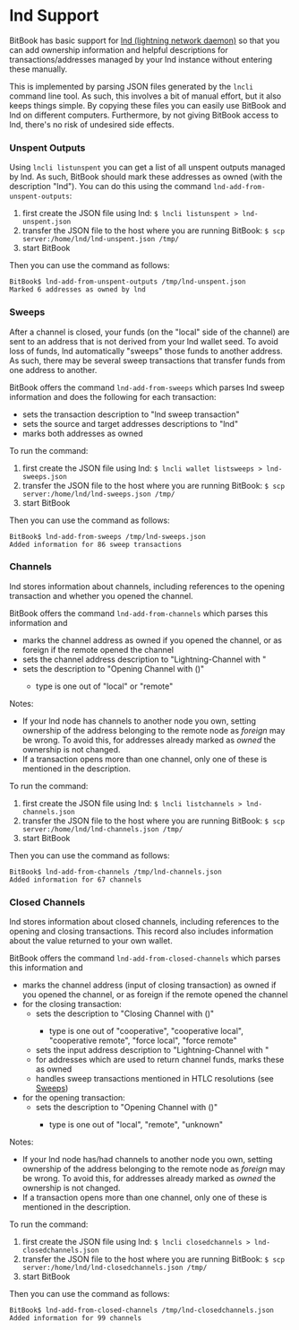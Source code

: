 # lnd Support
BitBook has basic support for [lnd (lightning network daemon)](https://github.com/lightningnetwork/lnd) so that you can
add ownership information and helpful descriptions for transactions/addresses managed by your lnd instance without
entering these manually.

This is implemented by parsing JSON files generated by the `lncli` command line tool. As such, this involves a bit of
manual effort, but it also keeps things simple. By copying these files you can easily use BitBook and lnd on
different computers. Furthermore, by not giving BitBook access to lnd, there's no risk of undesired side effects.

### Unspent Outputs
Using `lncli listunspent` you can get a list of all unspent outputs managed by lnd.
As such, BitBook should mark these addresses as owned (with the description "lnd").
You can do this using the command `lnd-add-from-unspent-outputs`:

1. first create the JSON file using lnd: `$ lncli listunspent > lnd-unspent.json`
2. transfer the JSON file to the host where you are running BitBook: `$ scp server:/home/lnd/lnd-unspent.json /tmp/`
3. start BitBook

Then you can use the command as follows:
```
BitBook$ lnd-add-from-unspent-outputs /tmp/lnd-unspent.json
Marked 6 addresses as owned by lnd
```

### Sweeps
After a channel is closed, your funds (on the "local" side of the channel) are sent to an address that is not derived
from your lnd wallet seed. To avoid loss of funds, lnd automatically "sweeps" those funds to another address. As such,
there may be several sweep transactions that transfer funds from one address to another.

BitBook offers the command `lnd-add-from-sweeps` which parses lnd sweep information and does the following for each
transaction:

 - sets the transaction description to "lnd sweep transaction"
 - sets the source and target addresses descriptions to "lnd"
 - marks both addresses as owned

To run the command:
1. first create the JSON file using lnd: `$ lncli wallet listsweeps > lnd-sweeps.json`
2. transfer the JSON file to the host where you are running BitBook: `$ scp server:/home/lnd/lnd-sweeps.json /tmp/`
3. start BitBook
   
Then you can use the command as follows:
```
BitBook$ lnd-add-from-sweeps /tmp/lnd-sweeps.json
Added information for 86 sweep transactions
```

### Channels
lnd stores information about channels, including references to the opening transaction and whether you opened the
channel.

BitBook offers the command `lnd-add-from-channels` which parses this information and

- marks the channel address as owned if you opened the channel, or as foreign if the remote opened the channel
- sets the channel address description to "Lightning-Channel with <pubkey>"
- sets the description to "Opening Channel with <pubkey> (<type>)"
  - type is one out of "local" or "remote"

Notes:

- If your lnd node has channels to another node you own, setting ownership of the address belonging to the remote
  node as *foreign* may be wrong. To avoid this, for addresses already marked as *owned* the ownership is not changed.
- If a transaction opens more than one channel, only one of these is mentioned in the description.

To run the command:
1. first create the JSON file using lnd: `$ lncli listchannels > lnd-channels.json`
2. transfer the JSON file to the host where you are running BitBook: `$ scp server:/home/lnd/lnd-channels.json /tmp/`
3. start BitBook

Then you can use the command as follows:
```
BitBook$ lnd-add-from-channels /tmp/lnd-channels.json
Added information for 67 channels
```

### Closed Channels
lnd stores information about closed channels, including references to the opening and closing transactions.
This record also includes information about the value returned to your own wallet.

BitBook offers the command `lnd-add-from-closed-channels` which parses this information and

- marks the channel address (input of closing transaction) as owned if you opened the channel,
  or as foreign if the remote opened the channel
- for the closing transaction:
  - sets the description to "Closing Channel with <pubkey> (<type>)"
    - type is one out of "cooperative", "cooperative local", "cooperative remote", "force local", "force remote"
  - sets the input address description to "Lightning-Channel with <pubkey>"
  - for addresses which are used to return channel funds, marks these as owned
  - handles sweep transactions mentioned in HTLC resolutions (see [Sweeps](#sweeps))
- for the opening transaction:
  - sets the description to "Opening Channel with <pubkey> (<type>)"
    - type is one out of "local", "remote", "unknown"
  
Notes:

- If your lnd node has/had channels to another node you own, setting ownership of the address belonging to the remote
  node as *foreign* may be wrong. To avoid this, for addresses already marked as *owned* the ownership is not changed.
- If a transaction opens more than one channel, only one of these is mentioned in the description.

To run the command:
1. first create the JSON file using lnd: `$ lncli closedchannels > lnd-closedchannels.json`
2. transfer the JSON file to the host where you are running BitBook: `$ scp server:/home/lnd/lnd-closedchannels.json /tmp/`
3. start BitBook

Then you can use the command as follows:
```
BitBook$ lnd-add-from-closed-channels /tmp/lnd-closedchannels.json
Added information for 99 channels
```